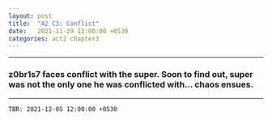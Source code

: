 ```yaml
--- 
layout: post
title:  "A2 C3: Conflict"
date:   2021-11-29 12:00:00 +0530
categories: act2 chapter3
---
```


---
### z0br1s7 faces conflict with the super. Soon to find out, super was not the only one he was conflicted with... chaos ensues.

---
`TBR: 2021-12-05 12:00:00 +0530`

